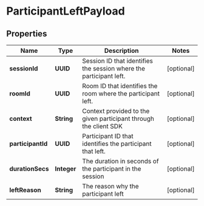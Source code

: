 

# ParticipantLeftPayload


## Properties

| Name | Type | Description | Notes |
|------------ | ------------- | ------------- | -------------|
|**sessionId** | **UUID** | Session ID that identifies the session where the participant left. |  [optional] |
|**roomId** | **UUID** | Room ID that identifies the room where the participant left. |  [optional] |
|**context** | **String** | Context provided to the given participant through the client SDK |  [optional] |
|**participantId** | **UUID** | Participant ID that identifies the participant that left. |  [optional] |
|**durationSecs** | **Integer** | The duration in seconds of the participant in the session |  [optional] |
|**leftReason** | **String** | The reason why the participant left |  [optional] |



